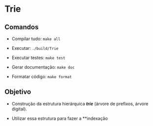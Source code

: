 # Trie

## Comandos

* Compilar tudo: `make all`

* Executar: `./build/Trie`

* Executar testes: `make test`

* Gerar documentação: `make doc`

* Formatar código: `make format`

## Objetivo

* Construção da estrutura hierárquica ***trie*** (árvore de prefixos, árvore digital).

* Utilizar essa estrutura para fazer a **indexação
